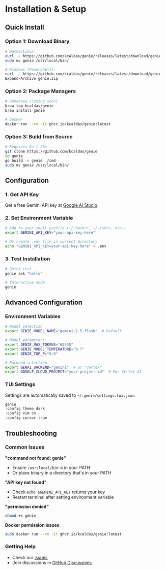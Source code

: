# Installation & Setup

## Quick Install

### Option 1: Download Binary
```bash
# macOS/Linux
curl -L https://github.com/kcaldas/genie/releases/latest/download/genie_$(uname -s)_$(uname -m).tar.gz | tar xz
sudo mv genie /usr/local/bin/

# Windows (PowerShell)
curl -L https://github.com/kcaldas/genie/releases/latest/download/genie_Windows_x86_64.zip -o genie.zip
Expand-Archive genie.zip
```

### Option 2: Package Managers
```bash
# Homebrew (coming soon)
brew tap kcaldas/genie
brew install genie

# Docker
docker run --rm -it ghcr.io/kcaldas/genie:latest
```

### Option 3: Build from Source
```bash
# Requires Go 1.23+
git clone https://github.com/kcaldas/genie
cd genie
go build -o genie ./cmd
sudo mv genie /usr/local/bin/
```

## Configuration

### 1. Get API Key
Get a free Gemini API key at [Google AI Studio](https://makersuite.google.com/app/apikey).

### 2. Set Environment Variable
```bash
# Add to your shell profile (~/.bashrc, ~/.zshrc, etc.)
export GEMINI_API_KEY="your-api-key-here"

# Or create .env file in current directory
echo "GEMINI_API_KEY=your-api-key-here" > .env
```

### 3. Test Installation
```bash
# Quick test
genie ask "hello"

# Interactive mode
genie
```

## Advanced Configuration

### Environment Variables
```bash
# Model selection
export GENIE_MODEL_NAME="gemini-2.5-flash"  # Default

# Model parameters
export GENIE_MAX_TOKENS="65535"
export GENIE_MODEL_TEMPERATURE="0.7"
export GENIE_TOP_P="0.9"

# Backend selection
export GENAI_BACKEND="gemini"  # or "vertex"
export GOOGLE_CLOUD_PROJECT="your-project-id"  # For Vertex AI
```

### TUI Settings
Settings are automatically saved to `~/.genie/settings.tui.json`:

```bash
genie
:config theme dark
:config vim on
:config cursor true
```

## Troubleshooting

### Common Issues

**"command not found: genie"**
- Ensure `/usr/local/bin` is in your PATH
- Or place binary in a directory that's in your PATH

**"API key not found"**
- Check `echo $GEMINI_API_KEY` returns your key
- Restart terminal after setting environment variable

**"permission denied"**
```bash
chmod +x genie
```

**Docker permission issues**
```bash
sudo docker run --rm -it ghcr.io/kcaldas/genie:latest
```

### Getting Help
- Check our [issues](https://github.com/kcaldas/genie/issues)
- Join discussions in [GitHub Discussions](https://github.com/kcaldas/genie/discussions)